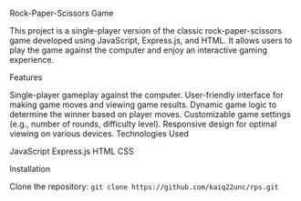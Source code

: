 Rock-Paper-Scissors Game

This project is a single-player version of the classic rock-paper-scissors game developed using JavaScript, Express.js, and HTML. It allows users to play the game against the computer and enjoy an interactive gaming experience.

Features

Single-player gameplay against the computer.
User-friendly interface for making game moves and viewing game results.
Dynamic game logic to determine the winner based on player moves.
Customizable game settings (e.g., number of rounds, difficulty level).
Responsive design for optimal viewing on various devices.
Technologies Used

JavaScript
Express.js
HTML
CSS

Installation

Clone the repository:
```git clone https://github.com/kaiq22unc/rps.git```

